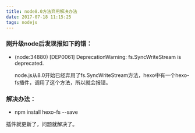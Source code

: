 ```yaml
---
title: node8.0方法弃用解决办法
date: 2017-07-18 11:15:25
tags: nodejs
---
```



### 刚升级node后发现报如下的错：
* (node:34880) [DEP0061] DeprecationWarning: fs.SyncWriteStream is deprecated.

    node.js从8.0开始已经弃用了fs.SyncWriteStream方法，hexo中有一个hexo-fs插件，调用了这个方法，所以就会报错。
    
### 解决办法：

* npm install hexo-fs --save

插件就更新了，问题就解决了。